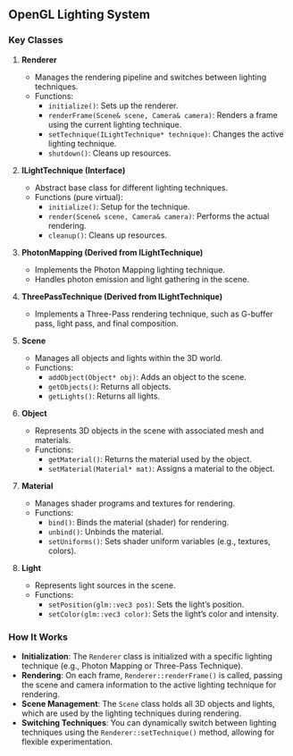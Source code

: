 ## OpenGL Lighting System

### Key Classes

1. **Renderer**
   - Manages the rendering pipeline and switches between lighting techniques.
   - Functions:
     - `initialize()`: Sets up the renderer.
     - `renderFrame(Scene& scene, Camera& camera)`: Renders a frame using the current lighting technique.
     - `setTechnique(ILightTechnique* technique)`: Changes the active lighting technique.
     - `shutdown()`: Cleans up resources.

2. **ILightTechnique (Interface)**
   - Abstract base class for different lighting techniques.
   - Functions (pure virtual):
     - `initialize()`: Setup for the technique.
     - `render(Scene& scene, Camera& camera)`: Performs the actual rendering.
     - `cleanup()`: Cleans up resources.

3. **PhotonMapping (Derived from ILightTechnique)**
   - Implements the Photon Mapping lighting technique.
   - Handles photon emission and light gathering in the scene.

4. **ThreePassTechnique (Derived from ILightTechnique)**
   - Implements a Three-Pass rendering technique, such as G-buffer pass, light pass, and final composition.

5. **Scene**
   - Manages all objects and lights within the 3D world.
   - Functions:
     - `addObject(Object* obj)`: Adds an object to the scene.
     - `getObjects()`: Returns all objects.
     - `getLights()`: Returns all lights.

6. **Object**
   - Represents 3D objects in the scene with associated mesh and materials.
   - Functions:
     - `getMaterial()`: Returns the material used by the object.
     - `setMaterial(Material* mat)`: Assigns a material to the object.

7. **Material**
   - Manages shader programs and textures for rendering.
   - Functions:
     - `bind()`: Binds the material (shader) for rendering.
     - `unbind()`: Unbinds the material.
     - `setUniforms()`: Sets shader uniform variables (e.g., textures, colors).

8. **Light**
   - Represents light sources in the scene.
   - Functions:
     - `setPosition(glm::vec3 pos)`: Sets the light’s position.
     - `setColor(glm::vec3 color)`: Sets the light’s color and intensity.


### How It Works
- **Initialization**: The `Renderer` class is initialized with a specific lighting technique (e.g., Photon Mapping or Three-Pass Technique).
- **Rendering**: On each frame, `Renderer::renderFrame()` is called, passing the scene and camera information to the active lighting technique for rendering.
- **Scene Management**: The `Scene` class holds all 3D objects and lights, which are used by the lighting techniques during rendering.
- **Switching Techniques**: You can dynamically switch between lighting techniques using the `Renderer::setTechnique()` method, allowing for flexible experimentation.
